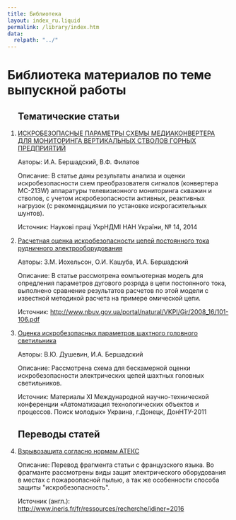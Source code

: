 ```yaml
---
title: Библиотека
layout: index_ru.liquid
permalink: /library/index.htm
data:
  relpath: "../"
---
```

# Библиотека материалов по теме выпускной работы

<ol>

## Тематические статьи
<li class=lib>
<a href="article1.pdf">ИСКРОБЕЗОПАСНЫЕ ПАРАМЕТРЫ СХЕМЫ МЕДИАКОНВЕРТЕРА ДЛЯ МОНИТОРИНГА ВЕРТИКАЛЬНЫХ СТВОЛОВ ГОРНЫХ ПРЕДПРИЯТИЙ</a>
<p><span class=cat>Авторы:</span> И.А.&nbsp;Бершадский, В.Ф.&nbsp;Филатов</p>
<p><span class=cat>Описание:</span> В статье даны результаты анализа и оценки искробезопасности схем преобразователя сигналов (конвертера MC-213W) аппаратуры телевизионного мониторинга скважин и стволов, с учетом искробезопасности активных, реактивных нагрузок (с рекомендациями по установке искрогасительных шунтов).</p>
<p><span class=cat>Источник:</span> Наукові праці УкрНДМІ НАН України, № 14, 2014</p>
</li>
<li class=lib>
<a href="article2.pdf">Расчетная оценка искробезопасности цепей постоянного тока рудничного электрооборудования</a>
<p><span class=cat>Авторы:</span> З.М.&nbsp;Иохельсон, О.И.&nbsp;Кашуба, И.А.&nbsp;Бершадский</p>
<p><span class=cat>Описание:</span> В статье рассмотрена еомпьютерная модель для опредления параметров дугового розряда в цепи постоянного тока, выполнено сравнение результатов расчетов по этой модели с известной  методикой расчета на примере омической цепи.</p>
<p><span class=cat>Источник:</span> <a href="http://www.nbuv.gov.ua/portal/natural/VKPI/Gir/2008_16/101-106.pdf">http://www.nbuv.gov.ua/portal/natural/VKPI/Gir/2008_16/101-106.pdf</a></p>
</li>
<li class=lib>
<a href="article3.htm">Оценка искробезопасных параметров шахтного головного светильника</a>
<p><span class=cat>Авторы:</span> В.Ю.&nbsp;Душевин, И.А.&nbsp;Бершадский</p>
<p><span class=cat>Описание:</span> Рассмотрена схема для бескамерной оценки искробезопасности электрических цепей шахтных головных светильников.</p> 
<p><span class=cat>Источник:</span> Материалы ХІ Международной научно-технической конференции «Автоматизация технологических объектов и процессов. Поиск молодых» Украина, г.Донецк, ДонНТУ-2011</p>
</li>

## Переводы статей
<li class=lib>
<a href="transl.pdf">Взрывозащита согласно нормам АТЕКС</a>
<p><span class=cat>Описание:</span> Перевод фрагмента статьи с французского языка. Во фрагманте рассмотрены виды защит электрического оборудования в местах с пожароопасной пылью, а так же особенности способа защиты "искробезопасность".</p> 
<p><span class=cat>Источник (англ.):</span> <a href="http://www.ineris.fr/fr/ressources/recherche/idiner=2016">http://www.ineris.fr/fr/ressources/recherche/idiner=2016</a> </p>
</li>

</ol>
